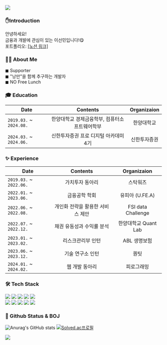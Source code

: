<img src="https://capsule-render.vercel.app/api?type=waving&color=3CB371&height=150&section=header" />

### ✋Introduction 

안녕하세요! <br>
금융과 개발에 관심이 있는 이선민입니다!😋 <br>
포트폴리오: <a href="https://www.notion.so/Sunmin-Lee-cde0760f1c2e4b4a9d5f62b52d775f7f">[노션 링크]</a>
<br>

### 🙋‍♀️ About Me

◼ Supporter <br>
◼ "낭만"을 함께 추구하는 개발자 <br>
◼ NO Free Lunch <br>

### 🎓 Education

| Date |     Contents 	|    Organizaion |
|-------|:----------:|:-----------:|
| `2019.03.` ~ `2024.08.` 	| 한양대학교 경제금융학부, 컴퓨터소프트웨어학부 | 한양대학교  |
| `2024.03.` ~ `2024.06.` 	| 신한투자증권 프로 디지털 아카데미 4기 | 신한투자증권  |

### ✨ Experience

| Date |     Contents 	|    Organizaion |
|-------|:----------:|:-----------:|
| `2019.03.` ~ `2022.06.` 	| 가치투자 동아리 | 스탁워즈  |
| `2022.01.` ~ `2023.06.` 	| 금융공학 학회 | 유피아 (U.FE.A)  |
| `2022.06.` ~ `2022.08.` 	| 개인화 전략을 활용한 서비스 제안 | FSI data Challenge  |
| `2022.07.` ~ `2022.12.` 	| 채권 유동성과 수익률 분석 | 한양대학교 Quant Lab  |
| `2023.01.` ~ `2023.02.` 	| 리스크관리부 인턴 | ABL 생명보험  |
| `2023.06.` ~ `2023.12.` 	| 기술 연구소 인턴 | 퀀팃  |
| `2024.01.` ~ `2024.02.` 	| 웹 개발 동아리 | 피로그래밍  |

### 🛠 Tech Stack

<img src="https://img.shields.io/badge/Docker-2496ED?style=flat-square&logo=Docker&logoColor=FFFFFF"/> <img src="https://img.shields.io/badge/Python-3776AB?style=flat-square&logo=Python&logoColor=FFFFFF"/>
<img src="https://img.shields.io/badge/Jupyter-F37626?style=flat-square&logo=Jupyter&logoColor=FFFFFF"/>
<img src="https://img.shields.io/badge/Django-092E20?style=flat-square&logo=Django&logoColor=FFFFFF"/>
<img src="https://img.shields.io/badge/Javascript-F7DF1E?style=flat-square&logo=javascript&logoColor=000000"/><br>
<img src="https://img.shields.io/badge/Amazon S3-569A31?style=flat-square&logo=amazons3&logoColor=FFFFFF"/>
<img src="https://img.shields.io/badge/Amazon EC2-FF9900?style=flat-square&logo=amazonec2&logoColor=FFFFFF"/>
<img src="https://img.shields.io/badge/Discord-5865F2?style=flat-square&logo=discord&logoColor=FFFFFF"/>
<img src="https://img.shields.io/badge/Git-F05032?style=flat-square&logo=git&logoColor=FFFFFF"/>
<img src="https://img.shields.io/badge/Ubuntu-E95420?style=flat-square&logo=ubuntu&logoColor=FFFFFF"/>
<br>


### 📕 Github Status & BOJ

![Anurag's GitHub stats](https://github-readme-stats.vercel.app/api?username=Phoebe125&show_icons=true&theme=discord_old_blurple)
[![Solved.ac프로필](http://mazassumnida.wtf/api/generate_badge?boj=phoebe125)](https://solved.ac/phoebe125)
<br>

<img src="https://capsule-render.vercel.app/api?type=waving&color=3CB371&height=150&section=footer" />
